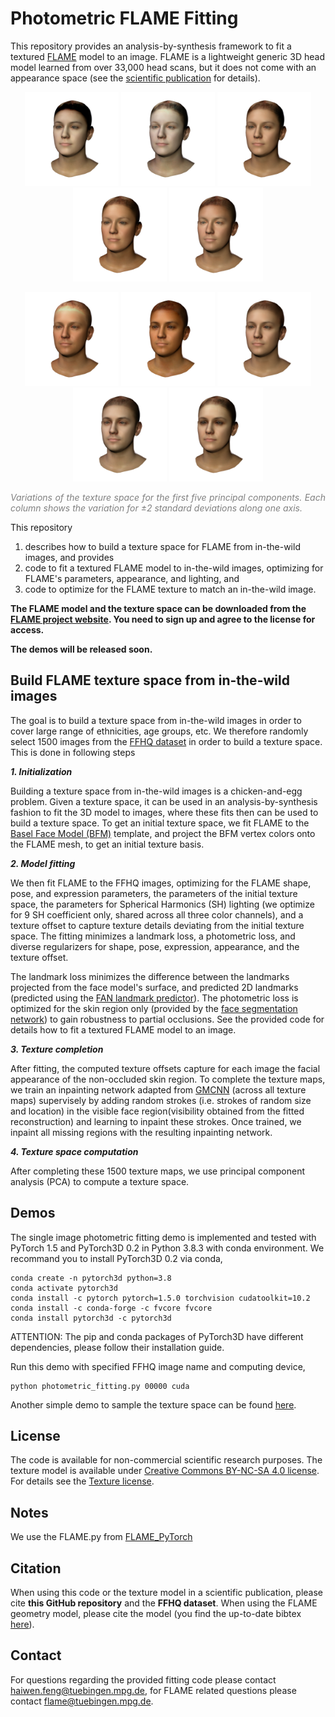 # Photometric FLAME Fitting

This repository provides an analysis-by-synthesis framework to fit a textured [FLAME](http://flame.is.tue.mpg.de/) model to an image. FLAME is a lightweight generic 3D head model learned from over 33,000 head scans, but it does not come with an appearance space (see the [scientific publication](https://ps.is.tuebingen.mpg.de/uploads_file/attachment/attachment/400/paper.pdf) for details). 

<p align="center"> 
<img src="images/tex_0_-3.0.png" width="150"/>
<img src="images/tex_1_-3.0.png" width="150"/>
<img src="images/tex_2_-3.0.png" width="150"/>
<img src="images/tex_3_-3.0.png" width="150"/>  
<img src="images/tex_4_-3.0.png" width="150"/>  
</p>
<p align="center"> 
<img src="images/tex_0_3.0.png" width="150"/>
<img src="images/tex_1_3.0.png" width="150"/>
<img src="images/tex_2_3.0.png" width="150"/>
<img src="images/tex_3_3.0.png" width="150"/>  
<img src="images/tex_4_3.0.png" width="150"/>  
</p>
<p style="text-align: justify;"><em><font color="grey">Variations of the texture space for the first five principal components. Each column shows the variation for &plusmn;2 standard deviations along one axis.</font></em></p>
 
This repository 
1) describes how to build a texture space for FLAME from in-the-wild images, and provides
2) code to fit a textured FLAME model to in-the-wild images, optimizing for FLAME's parameters, appearance, and lighting, and
3) code to optimize for the FLAME texture to match an in-the-wild image. 

**The FLAME model and the texture space can be downloaded from the [FLAME project website](https://flame.is.tue.mpg.de). You need to sign up and agree to the license for access.**

**The demos will be released soon.**

## Build FLAME texture space from in-the-wild images

The goal is to build a texture space from in-the-wild images in order to cover large range of ethnicities, age groups, etc. We therefore randomly select 1500 images from the [FFHQ dataset](https://github.com/NVlabs/ffhq-dataset) in order to build a texture space. This is done in following steps

***1. Initialization***

Building a texture space from in-the-wild images is a chicken-and-egg problem. Given a texture space, it can be used in an analysis-by-synthesis fashion to fit the 3D model to images, where these fits then can be used to build a texture space. To get an initial texture space, we fit FLAME to the [Basel Face Model (BFM)](https://faces.dmi.unibas.ch/bfm/index.php?nav=1-0&id=basel_face_model) template, and project the BFM vertex colors onto the FLAME mesh, to get an initial texture basis.

***2. Model fitting***

We then fit FLAME to the FFHQ images, optimizing for the FLAME shape, pose, and expression parameters, the parameters of the initial texture space, the parameters for Spherical Harmonics (SH) lighting (we optimize for 9 SH coefficient only, shared across all three color channels), and a texture offset to capture texture details deviating from the initial texture space. The fitting minimizes a landmark loss, a photometric loss, and diverse regularizers for shape, pose, expression, appearance, and the texture offset. 

The landmark loss minimizes the difference between the landmarks projected from the face model's surface, and predicted 2D landmarks (predicted using the [FAN landmark predictor](https://github.com/1adrianb/face-alignment)). The photometric loss is optimized for the skin region only (provided by the [face segmentation network](https://github.com/YuvalNirkin/face_segmentation)) to gain robustness to partial occlusions. See the provided code for details how to fit a textured FLAME model to an image. 

***3. Texture completion***

After fitting, the computed texture offsets capture for each image the facial appearance of the non-occluded skin region. To complete the texture maps, we train an inpainting network adapted from [GMCNN](https://github.com/shepnerd/inpainting_gmcnn) (across all texture maps) supervisely by adding random strokes (i.e. strokes of random size and location) in the visible face region(visibility obtained from the fitted reconstruction) and learning to inpaint these strokes. Once trained, we inpaint all missing regions with the resulting inpainting network.

***4. Texture space computation***

After completing these 1500 texture maps, we use principal component analysis (PCA) to compute a texture space. 

## Demos
The single image photometric fitting demo is implemented and tested with PyTorch 1.5 and PyTorch3D 0.2 in Python 3.8.3 with conda environment. We recommand you to install PyTorch3D 0.2 via conda, 

```
conda create -n pytorch3d python=3.8
conda activate pytorch3d
conda install -c pytorch pytorch=1.5.0 torchvision cudatoolkit=10.2
conda install -c conda-forge -c fvcore fvcore
conda install pytorch3d -c pytorch3d
```

ATTENTION: The pip and conda packages of PyTorch3D have different dependencies, please follow their installation guide.

Run this demo with specified FFHQ image name and computing device,
```
python photometric_fitting.py 00000 cuda
```

Another simple demo to sample the texture space can be found [here](https://github.com/TimoBolkart/TF_FLAME).


## License
The code is available for non-commercial scientific research purposes. The texture model is available under [Creative Commons BY-NC-SA 4.0 license](https://creativecommons.org/licenses/by-nc-sa/4.0/). For details see the [Texture license](https://flame.is.tue.mpg.de/texturelicense).

## Notes
We use the FLAME.py from [FLAME_PyTorch](https://github.com/soubhiksanyal/FLAME_PyTorch)

## Citation

When using this code or the texture model in a scientific publication, please cite **this GitHub repository** and the **FFHQ dataset**. When using the FLAME geometry model, please cite the model (you find the up-to-date bibtex [here](https://flame.is.tue.mpg.de/)).

## Contact
For questions regarding the provided fitting code please contact haiwen.feng@tuebingen.mpg.de, for FLAME related questions please contact flame@tuebingen.mpg.de.
